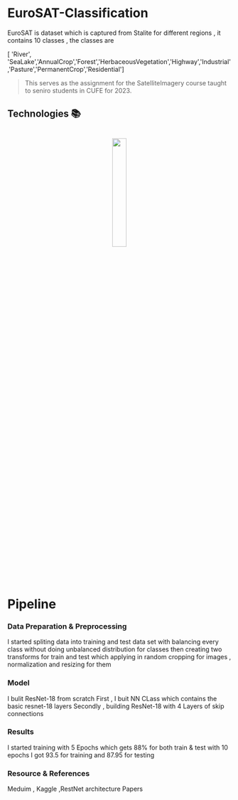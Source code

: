 # EuroSAT-Classification
 EuroSAT is dataset which is captured from Stalite for different regions  , it contains 10 classes , the classes are 

[ 'River', 'SeaLake','AnnualCrop','Forest','HerbaceousVegetation','Highway','Industrial','Pasture','PermanentCrop','Residential']


>This serves as the assignment for the SatelliteImagery course taught to seniro students in CUFE for 2023.

## Technologies 📚

<br>

<div align='center'>

<img src="https://github.com/Iten-No-404/COVID-Vaccine-Stance-Detection/blob/main/pytorch.png"  width="25%">
</div>
<br>


# Pipeline 
### Data Preparation  & Preprocessing
I started spliting data into training and test data set with balancing every class without doing unbalanced distribution for classes then creating two transforms for train and test which applying in  random cropping for images , normalization and resizing for them
### Model 
I bulit ResNet-18 from scratch 
First , I buit NN CLass which contains the basic resnet-18 layers
Secondly , building ResNet-18 with 4 Layers of skip connections
### Results
I started training with 5 Epochs which gets 88% for both train & test
with 10 epochs I got 93.5 for training and 87.95 for testing

### Resource & References 
Meduim , Kaggle ,RestNet architecture Papers

